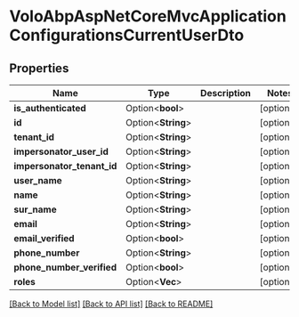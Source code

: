 # VoloAbpAspNetCoreMvcApplicationConfigurationsCurrentUserDto

## Properties

Name | Type | Description | Notes
------------ | ------------- | ------------- | -------------
**is_authenticated** | Option<**bool**> |  | [optional]
**id** | Option<**String**> |  | [optional]
**tenant_id** | Option<**String**> |  | [optional]
**impersonator_user_id** | Option<**String**> |  | [optional]
**impersonator_tenant_id** | Option<**String**> |  | [optional]
**user_name** | Option<**String**> |  | [optional]
**name** | Option<**String**> |  | [optional]
**sur_name** | Option<**String**> |  | [optional]
**email** | Option<**String**> |  | [optional]
**email_verified** | Option<**bool**> |  | [optional]
**phone_number** | Option<**String**> |  | [optional]
**phone_number_verified** | Option<**bool**> |  | [optional]
**roles** | Option<**Vec<String>**> |  | [optional]

[[Back to Model list]](../README.md#documentation-for-models) [[Back to API list]](../README.md#documentation-for-api-endpoints) [[Back to README]](../README.md)


